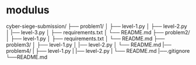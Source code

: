 # modulus
cyber-siege-submission/
├── problem1/
│   ├── level-1.py
│   ├── level-2.py
│   |── level-3.py
│   ├── requirements.txt
│   └── README.md
├── problem2/
│   ├── level-1.py
│   ├── requirements.txt
│   └── README.md
├── problem3/
│   ├── level-1.py
│   |── level-2.py
│   └── README.md
|── problem4/
|   ├── level-1.py
|   |── level-2.py
|   └── README.md
|──.gitignore
└──README.md